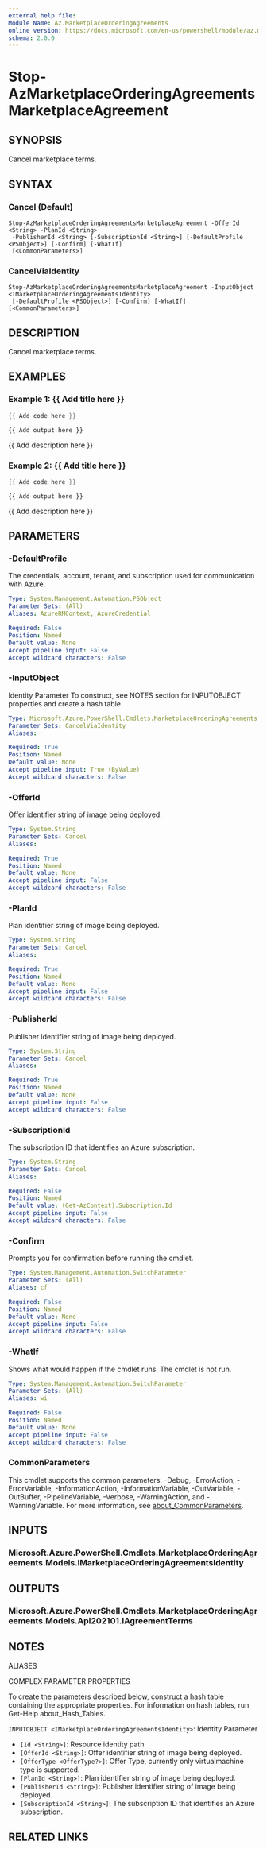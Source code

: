 ```yaml
---
external help file:
Module Name: Az.MarketplaceOrderingAgreements
online version: https://docs.microsoft.com/en-us/powershell/module/az.marketplaceorderingagreements/stop-azmarketplaceorderingagreementsmarketplaceagreement
schema: 2.0.0
---
```


# Stop-AzMarketplaceOrderingAgreementsMarketplaceAgreement

## SYNOPSIS
Cancel marketplace terms.

## SYNTAX

### Cancel (Default)
```
Stop-AzMarketplaceOrderingAgreementsMarketplaceAgreement -OfferId <String> -PlanId <String>
 -PublisherId <String> [-SubscriptionId <String>] [-DefaultProfile <PSObject>] [-Confirm] [-WhatIf]
 [<CommonParameters>]
```

### CancelViaIdentity
```
Stop-AzMarketplaceOrderingAgreementsMarketplaceAgreement -InputObject <IMarketplaceOrderingAgreementsIdentity>
 [-DefaultProfile <PSObject>] [-Confirm] [-WhatIf] [<CommonParameters>]
```

## DESCRIPTION
Cancel marketplace terms.

## EXAMPLES

### Example 1: {{ Add title here }}
```powershell
{{ Add code here }}
```

```output
{{ Add output here }}
```

{{ Add description here }}

### Example 2: {{ Add title here }}
```powershell
{{ Add code here }}
```

```output
{{ Add output here }}
```

{{ Add description here }}

## PARAMETERS

### -DefaultProfile
The credentials, account, tenant, and subscription used for communication with Azure.

```yaml
Type: System.Management.Automation.PSObject
Parameter Sets: (All)
Aliases: AzureRMContext, AzureCredential

Required: False
Position: Named
Default value: None
Accept pipeline input: False
Accept wildcard characters: False
```

### -InputObject
Identity Parameter
To construct, see NOTES section for INPUTOBJECT properties and create a hash table.

```yaml
Type: Microsoft.Azure.PowerShell.Cmdlets.MarketplaceOrderingAgreements.Models.IMarketplaceOrderingAgreementsIdentity
Parameter Sets: CancelViaIdentity
Aliases:

Required: True
Position: Named
Default value: None
Accept pipeline input: True (ByValue)
Accept wildcard characters: False
```

### -OfferId
Offer identifier string of image being deployed.

```yaml
Type: System.String
Parameter Sets: Cancel
Aliases:

Required: True
Position: Named
Default value: None
Accept pipeline input: False
Accept wildcard characters: False
```

### -PlanId
Plan identifier string of image being deployed.

```yaml
Type: System.String
Parameter Sets: Cancel
Aliases:

Required: True
Position: Named
Default value: None
Accept pipeline input: False
Accept wildcard characters: False
```

### -PublisherId
Publisher identifier string of image being deployed.

```yaml
Type: System.String
Parameter Sets: Cancel
Aliases:

Required: True
Position: Named
Default value: None
Accept pipeline input: False
Accept wildcard characters: False
```

### -SubscriptionId
The subscription ID that identifies an Azure subscription.

```yaml
Type: System.String
Parameter Sets: Cancel
Aliases:

Required: False
Position: Named
Default value: (Get-AzContext).Subscription.Id
Accept pipeline input: False
Accept wildcard characters: False
```

### -Confirm
Prompts you for confirmation before running the cmdlet.

```yaml
Type: System.Management.Automation.SwitchParameter
Parameter Sets: (All)
Aliases: cf

Required: False
Position: Named
Default value: None
Accept pipeline input: False
Accept wildcard characters: False
```

### -WhatIf
Shows what would happen if the cmdlet runs.
The cmdlet is not run.

```yaml
Type: System.Management.Automation.SwitchParameter
Parameter Sets: (All)
Aliases: wi

Required: False
Position: Named
Default value: None
Accept pipeline input: False
Accept wildcard characters: False
```

### CommonParameters
This cmdlet supports the common parameters: -Debug, -ErrorAction, -ErrorVariable, -InformationAction, -InformationVariable, -OutVariable, -OutBuffer, -PipelineVariable, -Verbose, -WarningAction, and -WarningVariable. For more information, see [about_CommonParameters](http://go.microsoft.com/fwlink/?LinkID=113216).

## INPUTS

### Microsoft.Azure.PowerShell.Cmdlets.MarketplaceOrderingAgreements.Models.IMarketplaceOrderingAgreementsIdentity

## OUTPUTS

### Microsoft.Azure.PowerShell.Cmdlets.MarketplaceOrderingAgreements.Models.Api202101.IAgreementTerms

## NOTES

ALIASES

COMPLEX PARAMETER PROPERTIES

To create the parameters described below, construct a hash table containing the appropriate properties. For information on hash tables, run Get-Help about_Hash_Tables.


`INPUTOBJECT <IMarketplaceOrderingAgreementsIdentity>`: Identity Parameter
  - `[Id <String>]`: Resource identity path
  - `[OfferId <String>]`: Offer identifier string of image being deployed.
  - `[OfferType <OfferType?>]`: Offer Type, currently only virtualmachine type is supported.
  - `[PlanId <String>]`: Plan identifier string of image being deployed.
  - `[PublisherId <String>]`: Publisher identifier string of image being deployed.
  - `[SubscriptionId <String>]`: The subscription ID that identifies an Azure subscription.

## RELATED LINKS

